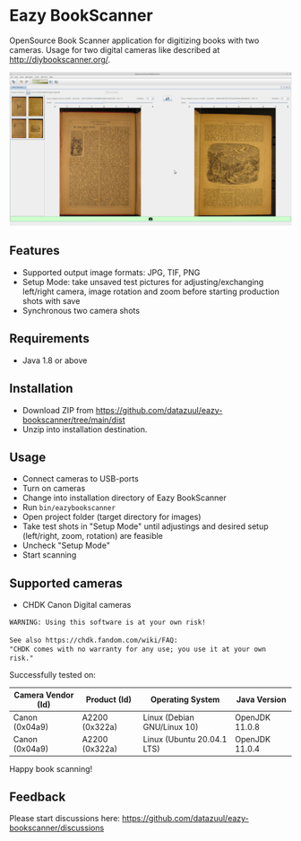 # Eazy BookScanner

OpenSource Book Scanner application for digitizing books with two cameras.
Usage for two digital cameras like described at <http://diybookscanner.org/>.

![Screenshot GUI Eazy BookScanner](./screenshot-20201221.jpg)

## Features

* Supported output image formats: JPG, TIF, PNG
* Setup Mode: take unsaved test pictures for adjusting/exchanging left/right camera, image rotation and zoom before starting production shots with save
* Synchronous two camera shots

## Requirements

* Java 1.8 or above

## Installation

* Download ZIP from <https://github.com/datazuul/eazy-bookscanner/tree/main/dist>
* Unzip into installation destination.

## Usage

* Connect cameras to USB-ports
* Turn on cameras
* Change into installation directory of Eazy BookScanner
* Run `bin/eazybookscanner`
* Open project folder (target directory for images)
* Take test shots in "Setup Mode" until adjustings and desired setup (left/right, zoom, rotation) are feasible
* Uncheck "Setup Mode"
* Start scanning

## Supported cameras

* CHDK Canon Digital cameras

```
WARNING: Using this software is at your own risk!

See also https://chdk.fandom.com/wiki/FAQ:
"CHDK comes with no warranty for any use; you use it at your own risk."
```

Successfully tested on:

|Camera Vendor (Id)|Product (Id)|Operating System|Java Version|
|-----|-----|-----|-----|
|Canon (0x04a9)|A2200 (0x322a)|Linux (Debian GNU/Linux 10)|OpenJDK 11.0.8|
|Canon (0x04a9)|A2200 (0x322a)|Linux (Ubuntu 20.04.1 LTS) |OpenJDK 11.0.4|

Happy book scanning!

## Feedback

Please start discussions here: <https://github.com/datazuul/eazy-bookscanner/discussions>